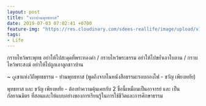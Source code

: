 ```yaml
---
layout: post
title: "จากท่านพุทธทาส"
date: 2019-07-03 07:02:41 +0700
feature-img: "https://res.cloudinary.com/sdees-reallife/image/upload/v1555658919/sample_feature_img.png"
tags:
- Life
---
```

กราบไหว้พระพุทธ อย่าให้ไปสะดุดที่พระทองคำ / กราบไหว้พระธรรม อย่าให้ไปขย้ำเอาใบลาน / กราบไหว้พระสงฆ์ อย่าให้ไปถูกเอาลูกชาวบ้าน

~ ๓ูเขาแห่งวิถีพุทธธรรม - ท่านพุทธทาส (พูดถึงจากในหนังสือธรรมะรอบกองไฟ - ขวัญ เพียงหทัย)

<i class="fa fa-child" style="color:plum"></i>

พุทธทาส และ ขวัญ เพียงหทัย - ต้องทำความคุ้นเคยกับ 2 ชื่อนี้เหมือนเป็นอาจารย์ และ เป็นกัลยาณมิตร ที่สอนและให้แบบอย่างของการเรียนรู้ในการใช้ชีวิตและการศึกษาธรรม
